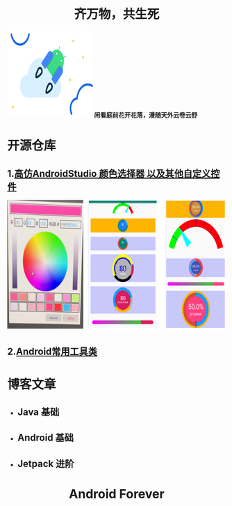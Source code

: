 # <center> 齐万物，共生死</center>

<img src=".\file\hero.svg" width = "200" height = "200"/>**闲看庭前花开花落，漫随天外云卷云舒** 

# 开源仓库 

## 1.[高仿AndroidStudio 颜色选择器 以及其他自定义控件](https://github.com/zhanpple/colorPicker)



<img src=".\file\color_picker.png" height = "300"/>




##  2.[Android常用工具类](https://github.com/zhanpple/utils)




# 博客文章

- ## Java 基础

- ## Android 基础

- ##  Jetpack 进阶




# <center> Android Forever</center>

